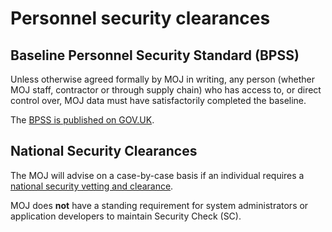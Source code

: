 # Personnel security clearances

## Baseline Personnel Security Standard \(BPSS\)

Unless otherwise agreed formally by MOJ in writing, any person \(whether MOJ staff, contractor or through supply chain\) who has access to, or direct control over, MOJ data must have satisfactorily completed the baseline.

The [BPSS is published on GOV.UK](https://www.gov.uk/government/publications/government-baseline-personnel-security-standard).

## National Security Clearances

The MOJ will advise on a case-by-case basis if an individual requires a [national security vetting and clearance](https://www.gov.uk/guidance/security-vetting-and-clearance#applicant).

MOJ does **not** have a standing requirement for system administrators or application developers to maintain Security Check \(SC\).

